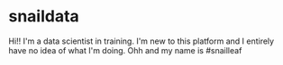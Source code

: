 # snaildata

Hi!!
I'm a data scientist in training.
I'm new to this platform and I entirely have no idea of what I'm doing.
Ohh and my name is #snailleaf
